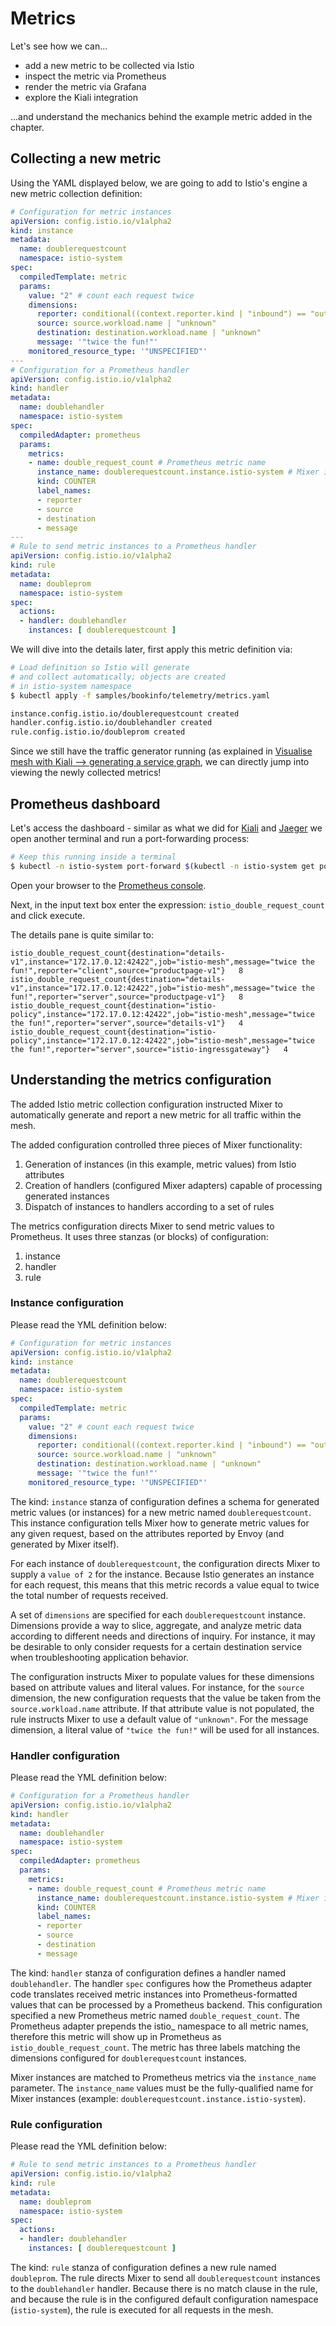 # Metrics

Let's see how we can...

* add a new metric to be collected via Istio
* inspect the metric via Prometheus
* render the metric via Grafana
* explore the Kiali integration

...and understand the mechanics behind the example metric added in the chapter.

## Collecting a new metric

Using the YAML displayed below, we are going to add to Istio's engine a new metric collection definition:

~~~yaml
# Configuration for metric instances
apiVersion: config.istio.io/v1alpha2
kind: instance
metadata:
  name: doublerequestcount
  namespace: istio-system
spec:
  compiledTemplate: metric
  params:
    value: "2" # count each request twice
    dimensions:
      reporter: conditional((context.reporter.kind | "inbound") == "outbound", "client", "server")
      source: source.workload.name | "unknown"
      destination: destination.workload.name | "unknown"
      message: '"twice the fun!"'
    monitored_resource_type: '"UNSPECIFIED"'
---
# Configuration for a Prometheus handler
apiVersion: config.istio.io/v1alpha2
kind: handler
metadata:
  name: doublehandler
  namespace: istio-system
spec:
  compiledAdapter: prometheus
  params:
    metrics:
    - name: double_request_count # Prometheus metric name
      instance_name: doublerequestcount.instance.istio-system # Mixer instance name (fully-qualified)
      kind: COUNTER
      label_names:
      - reporter
      - source
      - destination
      - message
---
# Rule to send metric instances to a Prometheus handler
apiVersion: config.istio.io/v1alpha2
kind: rule
metadata:
  name: doubleprom
  namespace: istio-system
spec:
  actions:
  - handler: doublehandler
    instances: [ doublerequestcount ]
~~~

We will dive into the details later, first apply this metric definition via:

~~~bash
# Load definition so Istio will generate
# and collect automatically; objects are created
# in istio-system namespace
$ kubectl apply -f samples/bookinfo/telemetry/metrics.yaml

instance.config.istio.io/doublerequestcount created
handler.config.istio.io/doublehandler created
rule.config.istio.io/doubleprom created
~~~

Since we still have the traffic generator running (as explained in [Visualise mesh with Kiali --> generating a service graph](./visualize-mesh-with-kiali.md), we can directly jump into viewing the newly collected metrics!

## Prometheus dashboard

Let's access the dashboard - similar as what we did for [Kiali](./visualize-mesh-with-kiali.md) and [Jaeger](./distributed-tracing.md) we open another terminal and run a port-forwarding process:

~~~bash
# Keep this running inside a terminal
$ kubectl -n istio-system port-forward $(kubectl -n istio-system get pod -l app=prometheus -o jsonpath='{.items[0].metadata.name}') 9090:9090
~~~

Open your browser to the [Prometheus console](http://localhost:9090).

Next, in the input text box enter the expression:  `istio_double_request_count` and click execute.

The details pane is quite similar to:

~~~text
istio_double_request_count{destination="details-v1",instance="172.17.0.12:42422",job="istio-mesh",message="twice the fun!",reporter="client",source="productpage-v1"}   8
istio_double_request_count{destination="details-v1",instance="172.17.0.12:42422",job="istio-mesh",message="twice the fun!",reporter="server",source="productpage-v1"}   8
istio_double_request_count{destination="istio-policy",instance="172.17.0.12:42422",job="istio-mesh",message="twice the fun!",reporter="server",source="details-v1"}   4
istio_double_request_count{destination="istio-policy",instance="172.17.0.12:42422",job="istio-mesh",message="twice the fun!",reporter="server",source="istio-ingressgateway"}   4
~~~

## Understanding the metrics configuration

The added Istio metric collection configuration instructed Mixer to automatically generate and report a new metric for all traffic within the mesh.

The added configuration controlled three pieces of Mixer functionality:

1. Generation of instances (in this example, metric values) from Istio attributes
1. Creation of handlers (configured Mixer adapters) capable of processing generated instances
1. Dispatch of instances to handlers according to a set of rules

The metrics configuration directs Mixer to send metric values to Prometheus. It uses three stanzas (or blocks) of configuration:

1. instance
1. handler
1. rule

### Instance configuration

Please read the YML definition below:

~~~yaml
# Configuration for metric instances
apiVersion: config.istio.io/v1alpha2
kind: instance
metadata:
  name: doublerequestcount
  namespace: istio-system
spec:
  compiledTemplate: metric
  params:
    value: "2" # count each request twice
    dimensions:
      reporter: conditional((context.reporter.kind | "inbound") == "outbound", "client", "server")
      source: source.workload.name | "unknown"
      destination: destination.workload.name | "unknown"
      message: '"twice the fun!"'
    monitored_resource_type: '"UNSPECIFIED"'
~~~

The kind: `instance` stanza of configuration defines a schema for generated metric values (or instances) for a new metric named `doublerequestcount`. This instance configuration tells Mixer how to generate metric values for any given request, based on the attributes reported by Envoy (and generated by Mixer itself).

For each instance of `doublerequestcount`, the configuration directs Mixer to supply a `value of 2` for the instance. Because Istio generates an instance for each request, this means that this metric records a value equal to twice the total number of requests received.

A set of `dimensions` are specified for each `doublerequestcount` instance. Dimensions provide a way to slice, aggregate, and analyze metric data according to different needs and directions of inquiry. For instance, it may be desirable to only consider requests for a certain destination service when troubleshooting application behavior.

The configuration instructs Mixer to populate values for these dimensions based on attribute values and literal values. For instance, for the `source` dimension, the new configuration requests that the value be taken from the `source.workload.name` attribute. If that attribute value is not populated, the rule instructs Mixer to use a default value of `"unknown"`. For the message dimension, a literal value of `"twice the fun!"` will be used for all instances.

### Handler configuration

Please read the YML definition below:

~~~yaml
# Configuration for a Prometheus handler
apiVersion: config.istio.io/v1alpha2
kind: handler
metadata:
  name: doublehandler
  namespace: istio-system
spec:
  compiledAdapter: prometheus
  params:
    metrics:
    - name: double_request_count # Prometheus metric name
      instance_name: doublerequestcount.instance.istio-system # Mixer instance name (fully-qualified)
      kind: COUNTER
      label_names:
      - reporter
      - source
      - destination
      - message
~~~

The kind: `handler` stanza of configuration defines a handler named `doublehandler`. The handler `spec` configures how the Prometheus adapter code translates received metric instances into Prometheus-formatted values that can be processed by a Prometheus backend. This configuration specified a new Prometheus metric named `double_request_count`. The Prometheus adapter prepends the istio_ namespace to all metric names, therefore this metric will show up in Prometheus as `istio_double_request_count`. The metric has three labels matching the dimensions configured for `doublerequestcount` instances.

Mixer instances are matched to Prometheus metrics via the `instance_name` parameter. The `instance_name` values must be the fully-qualified name for Mixer instances (example: `doublerequestcount.instance.istio-system`).

### Rule configuration

Please read the YML definition below:

~~~yaml
# Rule to send metric instances to a Prometheus handler
apiVersion: config.istio.io/v1alpha2
kind: rule
metadata:
  name: doubleprom
  namespace: istio-system
spec:
  actions:
  - handler: doublehandler
    instances: [ doublerequestcount ]
~~~

The kind: `rule` stanza of configuration defines a new rule named `doubleprom`. The rule directs Mixer to send all `doublerequestcount` instances to the `doublehandler` handler. Because there is no match clause in the rule, and because the rule is in the configured default configuration namespace (`istio-system`), the rule is executed for all requests in the mesh.
